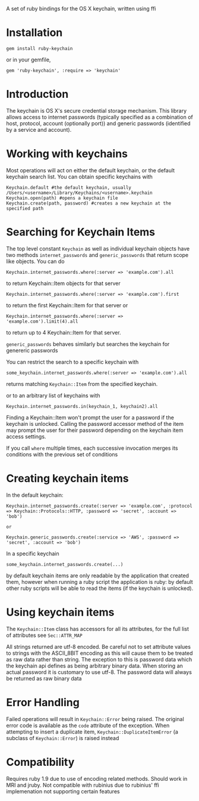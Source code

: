 A set of ruby bindings for the OS X keychain, written using ffi

Installation
============

    gem install ruby-keychain

or in your gemfile,

    gem 'ruby-keychain', :require => 'keychain'


Introduction
============

The keychain is OS X's secure credential storage mechanism. This library allows access to internet passwords (typically specified as a combination of host, protocol, account (optionally port)) and generic passwords (identified by a service and account).


Working with keychains
==================

Most operations will act on either the default keychain, or the default keychain search list. You can obtain specific keychains with

    Keychain.default #the default keychain, usually /Users/<username>/Library/Keychains/<username>.keychain
    Keychain.open(path) #opens a keychain file
    Keychain.create(path, password) #creates a new keychain at the specified path



Searching for Keychain Items
=============================

The top level constant `Keychain` as well as individual keychain objects have two methods `internet_passwords` and `generic_passwords` that return scope like objects. You can do

    Keychain.internet_passwords.where(:server => 'example.com').all

to return Keychain::Item objects for that server

    Keychain.internet_passwords.where(:server => 'example.com').first

to return the first Keychain::Item for that server or

    Keychain.internet_passwords.where(:server => 'example.com').limit(4).all

to return up to 4 Keychain::Item for that server.

`generic_passwords` behaves similarly but searches the keychain for genereric passwords

You can restrict the search to a specific keychain with

    some_keychain.internet_passwords.where(:server => 'example.com').all

returns matching `Keychain::Item` from the specified keychain.

or to an arbitrary list of keychains with

    Keychain.internet_passwords.in(keychain_1, keychain2).all


Finding a Keychain::Item won't prompt the user for a password if the keychain is unlocked. Calling the password accessor method of the item may prompt the user for their password depending on the keychain item access settings.

If you call `where` multiple times, each successive invocation merges its conditions with the previous set of conditions


Creating keychain items
=========================

In the default keychain:

    Keychain.internet_passwords.create(:server => 'example.com', :protocol => Keychain::Protocols::HTTP, :password => 'secret', :account => 'bob')

    or

    Keychain.generic_passwords.create(:service => 'AWS', :password => 'secret', :account => 'bob')

In a specific keychain

    some_keychain.internet_passwords.create(...)

by default keychain items are only readable by the application that created them, however when running a ruby script the application is ruby: by default other ruby scripts will be able to read the items (if the keychain is unlocked).

Using keychain items
=====================

The `Keychain::Item` class has accessors for all its attributes, for the full list of attributes see `Sec::ATTR_MAP`

All strings returned are utf-8 encoded. Be careful not to set attribute values to strings with the ASCII_8BIT encoding as this will cause them to be treated as raw data rather than string. The exception to this is password data which the keychain api defines as being arbitrary binary data. When storing an actual password it is customary to use utf-8. The password data will always be returned as raw binary data


Error Handling
==============

Failed operations will result in `Keychain::Error` being raised. The original error code is available as the `code` attribute of the exception. When attempting to insert a duplicate item, `Keychain::DuplicateItemError` (a subclass of `Keychain::Error`) is raised instead


Compatibility
=============
Requires ruby 1.9 due to use of encoding related methods. Should work in MRI and jruby. Not compatible with rubinius due to rubinius' ffi implemenation
not supporting certain features

